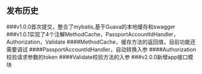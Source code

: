 
## 发布历史

###v1.0.0首次提交，整合了mybatis,基于Guava的本地缓存和swagger
###v1.0.1实现了4个注解MethodCache，PassportAccountIdHandler，Authorization，Validate
####MethodCache，缓存方法的返回值，目前功能还需要调试
####PassportAccountIdHandler，自动转换入参
####Authorization校验请求参数的token
####Validate校验方法的入参
###v2.0.0新增app接口模块
